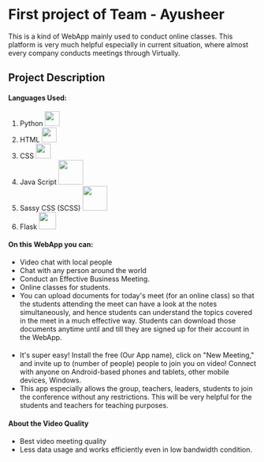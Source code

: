 # First project of Team - Ayusheer 

This is a kind of WebApp mainly used to conduct online classes. This platform is very much helpful especially in current situation, where almost every company conducts meetings through Virtually.

## Project Description

#### Languages Used:

1) Python <a href="https://www.python.org/" target="_blank" ><img src="https://github.com/Sudarshan-Mech/SCL_Maxo/blob/main/static/images/python%20logo.png" width= 30></a>
2) HTML <a href="https://html.com/"><img src="https://github.com/Sudarshan-Mech/SCL_Maxo/blob/main/static/images/HTML%20logo.png" width= 30></a>
3) CSS  <a href="https://html.com/"><img src="https://github.com/Sudarshan-Mech/SCL_Maxo/blob/main/static/images/CSS%20logo.png" width= 30></a>
4) Java Script <a href="https://developer.mozilla.org/en-US/docs/Web/JavaScript"><img src="https://github.com/Sudarshan-Mech/SCL_Maxo/blob/main/static/images/JS%20logo.png" width= 50></a>
5) Sassy CSS (SCSS) <a href="https://html.com/"><img src="https://github.com/Sudarshan-Mech/SCL_Maxo/blob/main/static/images/SCSS%20logo.jpg" width= 50></a>
6) Flask <a href="https://flask.palletsprojects.com/en/1.1.x/"><img src="https://github.com/RajathPrabhu221/SCL_Maxo/blob/main/static/images/Flask%20logo.jpg" width= 35></a>

#### On this WebApp you can:
- Video chat with local people
- Chat with any person around the world
- Conduct an Effective Business Meeting. 
- Online classes for students.
-  You can upload documents for today's meet (for an online class) so that the students attending the meet can have a look at the notes simultaneously, and hence students can understand the topics covered in the meet in a much effective way. Students can download those documents anytime until and till they are signed up for their account in the WebApp.


#### 
- It's super easy! Install the free (Our App name), click on "New Meeting," and invite up to (number of people) people to join you on video! Connect with anyone on Android-based phones and tablets, other mobile devices, Windows.
- This app especially allows the group, teachers, leaders, students to join the conference without any restrictions. This will be very helpful for the students and teachers for teaching purposes.


#### About the Video Quality
- Best video meeting quality
- Less data usage and works efficiently even in low bandwidth condition.
